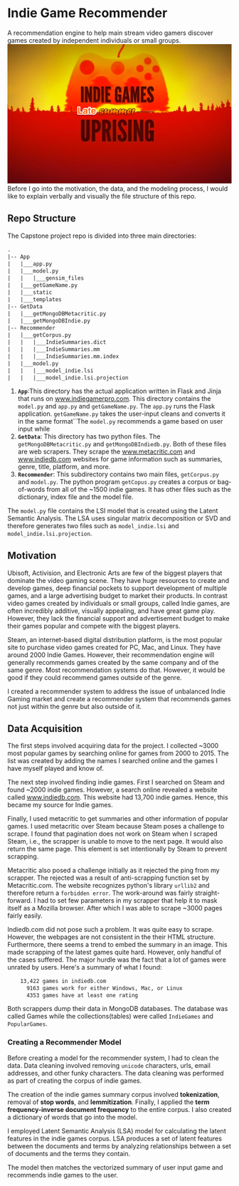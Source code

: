 # Indie Game Recommender

A recommendation engine to help main stream video gamers discover games created by independent individuals or small groups.
<br>
![](Late_summer.png)
<br>
Before I go into the motivation, the data, and the modeling process, I would like to explain verbally and visually the file structure of this repo.

## Repo Structure

The Capstone project repo is divided into three main directories:

```
.
|-- App
|   |___app.py
|   |___model.py
|   |   |___gensim_files
|   |___getGameName.py
|   |___static
|   |___templates
|-- GetData
|   |___getMongoDBMetacritic.py
|   |___getMongoDBIndie.py
|-- Recommender
|   |___getCorpus.py
|   |   |___IndieSummaries.dict
|   |   |___IndieSummaries.mm
|   |   |___IndieSummaries.mm.index
|   |___model.py
|   |   |___model_indie.lsi
|   |   |___model_indie.lsi.projection
```


1. **`App`**:This directory has the actual application written in Flask and Jinja that runs on www.indiegamerpro.com. This directory contains the `model.py` and `app.py` and `getGameName.py`. The `app.py` runs the Flask application. `getGameName.py` takes the user-input cleans and converts it in the same format``The `model.py` recommends a game based on user input while
2. **`GetData`**: This directory has two python files. The `getMongoDBMetacritic.py` and `getMongoDBIndiedb.py`. Both of these files are web scrapers. They scrape the www.metacritic.com and www.indiedb.com websites for game information such as summaries, genre, title, platform, and more.
3. **`Recommender`**: This subdirectory contains two main files, `getCorpus.py` and `model.py`. The python program `getCopus.py` creates a corpus or bag-of-words from all of the ~1500 indie games. It has other files such as the dictionary, index file and the model file.

The `model.py` file contains the LSI model that is created using the Latent Semantic Analysis. The LSA uses singular matrix decomposition or SVD and therefore generates two files such as `model_indie.lsi` and `model_indie.lsi.projection`.

## Motivation

Ubisoft, Activision, and Electronic Arts are few of the biggest players that dominate the video gaming scene. They have huge resources to create and develop games, deep financial pockets to support development of multiple games, and a large advertising budget to market their products. In contrast video games created by individuals or small groups, called Indie games, are often incredibly additive, visually appealing, and have great game play. However, they lack the financial support and advertisement budget to make their games popular and compete with the biggest players.

Steam, an internet-based digital distribution platform, is the most popular site to purchase video games created for PC, Mac, and Linux. They have around 2000 Indie Games. However, their recommendation engine will generally recommends games created by the same company and of the same genre. Most recommendation systems do that. However, it would be good if they could recommend games outside of the genre.

I created a recommender system to address the issue of unbalanced Indie Gaming market and create a recommender system that recommends games not just within the genre but also outside of it.

## Data Acquisition

The first steps involved acquiring data for the project. I collected ~3000 most popular games by searching online for games from 2000 to 2015. The list was created by adding the names I searched online and the games I have myself played and know of.

The next step involved finding indie games. First I searched on Steam and found ~2000 indie games. However, a search online revealed a website called www.indiedb.com. This website had 13,700 indie games. Hence, this became my source for Indie games.

Finally, I used metacritic to get summaries and other information of popular games. I used metacritic over Steam because Steam poses a challenge to scrape. I found that pagination does not work on Steam when I scraped Steam, i.e., the scrapper is unable to move to the next page. It would also return the same page. This element is set intentionally by Steam to prevent scrapping.

Metacritic also posed a challenge initially as it rejected the ping from my scrapper. The rejected was a result of anti-scrapping function set by Metacritic.com. The website recognizes python's library `urllib2` and therefore return a `forbidden error`. The work-around was fairly straight-forward. I had to set few parameters in my scrapper that help it to mask itself as a Mozilla browser. After which I was able to scrape ~3000 pages fairly easily.

Indiedb.com did not pose such a problem. It was quite easy to scrape. However, the webpages are not consistent in the their HTML structure. Furthermore, there seems a trend to embed the summary in an image. This made scrapping of the latest games quite hard. However, only handful of the cases suffered. The major hurdle was the fact that a lot of games were unrated by users. Here's a summary of what I found:

```
    13,422 games in indiedb.com
      9163 games work for either Windows, Mac, or Linux
      4353 games have at least one rating
```

Both scrappers dump their data in MongoDB databases. The database was called Games while the collections(tables) were called ``IndieGames`` and ``PopularGames``.

### Creating a Recommender Model

Before creating a model for the recommender system, I had to clean the data. Data cleaning involved removing ```unicode``` characters, urls, email addresses, and other funky characters. The data cleaning was performed as part of creating the corpus of indie games.

The creation of the indie games summary corpus involved **tokenization**, removal of **stop words**, and **lemmitization**. Finally, I applied the **term frequency-inverse document frequency** to the entire corpus. I also created a dictionary of words that go into the model.

I employed Latent Semantic Analysis (LSA) model for calculating the latent features in the indie games corpus. LSA produces a set of latent features between the documents and terms by analyzing relationships between a set of documents and the terms they contain.

The model then matches the vectorized summary of user input game and recommends indie games to the user.